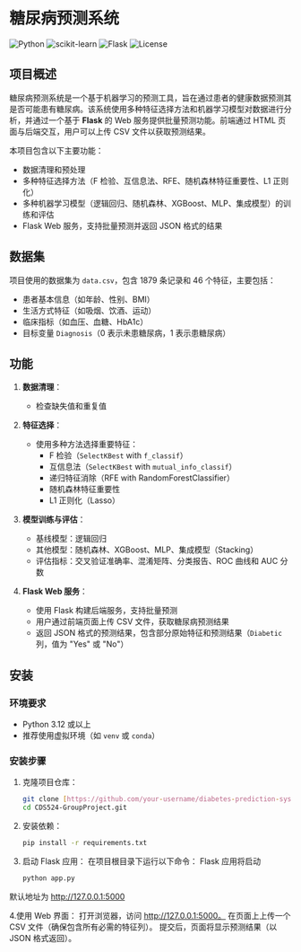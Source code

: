 # 糖尿病预测系统

![Python](https://img.shields.io/badge/Python-3.12-blue) ![scikit-learn](https://img.shields.io/badge/scikit--learn-1.3.2-orange) ![Flask](https://img.shields.io/badge/Flask-2.3.3-green) ![License](https://img.shields.io/badge/License-MIT-yellow)

## 项目概述

糖尿病预测系统是一个基于机器学习的预测工具，旨在通过患者的健康数据预测其是否可能患有糖尿病。该系统使用多种特征选择方法和机器学习模型对数据进行分析，并通过一个基于 **Flask** 的 Web 服务提供批量预测功能。前端通过 HTML 页面与后端交互，用户可以上传 CSV 文件以获取预测结果。

本项目包含以下主要功能：
- 数据清理和预处理
- 多种特征选择方法（F 检验、互信息法、RFE、随机森林特征重要性、L1 正则化）
- 多种机器学习模型（逻辑回归、随机森林、XGBoost、MLP、集成模型）的训练和评估
- Flask Web 服务，支持批量预测并返回 JSON 格式的结果

## 数据集

项目使用的数据集为 `data.csv`，包含 1879 条记录和 46 个特征，主要包括：
- 患者基本信息（如年龄、性别、BMI）
- 生活方式特征（如吸烟、饮酒、运动）
- 临床指标（如血压、血糖、HbA1c）
- 目标变量 `Diagnosis`（0 表示未患糖尿病，1 表示患糖尿病）

## 功能

1. **数据清理**：
   - 检查缺失值和重复值

2. **特征选择**：
   - 使用多种方法选择重要特征：
     - F 检验（`SelectKBest` with `f_classif`）
     - 互信息法（`SelectKBest` with `mutual_info_classif`）
     - 递归特征消除（RFE with RandomForestClassifier）
     - 随机森林特征重要性
     - L1 正则化（Lasso）

3. **模型训练与评估**：
   - 基线模型：逻辑回归
   - 其他模型：随机森林、XGBoost、MLP、集成模型（Stacking）
   - 评估指标：交叉验证准确率、混淆矩阵、分类报告、ROC 曲线和 AUC 分数

4. **Flask Web 服务**：
   - 使用 Flask 构建后端服务，支持批量预测
   - 用户通过前端页面上传 CSV 文件，获取糖尿病预测结果
   - 返回 JSON 格式的预测结果，包含部分原始特征和预测结果（`Diabetic` 列，值为 "Yes" 或 "No"）

## 安装

### 环境要求
- Python 3.12 或以上
- 推荐使用虚拟环境（如 `venv` 或 `conda`）

### 安装步骤
1. 克隆项目仓库：
   ```bash
   git clone [https://github.com/your-username/diabetes-prediction-system.git](https://github.com/Leeeykun/CDS524-GroupProject.git)
   cd CDS524-GroupProject.git

2. 安装依赖：
   ```bash
   pip install -r requirements.txt

3. 启动 Flask 应用：
  在项目根目录下运行以下命令：
  Flask 应用将启动
   ```bash
   python app.py
 默认地址为 http://127.0.0.1:5000
 
4.使用 Web 界面：
 打开浏览器，访问 http://127.0.0.1:5000。
 在页面上上传一个 CSV 文件（确保包含所有必需的特征列）。
 提交后，页面将显示预测结果（以 JSON 格式返回）。
